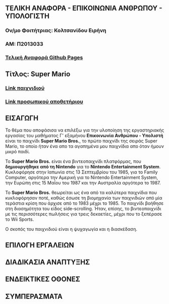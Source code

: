 ## ΤΕΛΙΚΗ ΑΝΑΦΟΡΑ - ΕΠΙΚΟΙΝΩΝΙΑ ΑΝΘΡΩΠΟΥ - ΥΠΟΛΟΓΙΣΤΗ

### Ον/μο Φοιτήτριας: Κολτσανίδου Ειρήνη

### ΑΜ: Π2013033

### [Τελική Αναφορά Github Pages](https://eiriniklt.github.io/slate/)

## Τίτλος: Super Mario

### [Link παιχνιδιού](https://eiriniklt.github.io/Super-Mario/)

### [Link προσωπικού αποθετήριου](https://github.com/eiriniklt/Super-Mario)

## ΕΙΣΑΓΩΓΗ

Το θέμα που αποφάσισα να επιλέξω για την υλοποίηση της εργαστηριακής εργασίας του μαθήματος Γ' εξαμήνου **Επικοινωνία Ανθρώπου - Υπολιστή** είναι το παιχνίδι **Super Mario Bros.**, το πρώτο παιχνίδι της σειράς Super Mario, το οποίο ήταν ένα απο τα αγαπημένα μου παιχνίδια απο όταν ήμουν μικρό παιδί. 

Το **Super Mario Bros.** είναι ένα βιντεοπαιχνίδι πλατφόρμας, που **δημιουργήθηκε από τη Nintendo** για το **Nintendo Entertainment System**. Κυκλοφόρησε στην Ιαπωνία στις 13 Σεπτεμβρίου του 1985, για το Family Computer, αργότερα την Αμερική για το Nintendo Entertainment System, την Ευρώπη στις 15 Μαΐου του 1987 και την Αυστραλία αργότερα το 1987.

Το **Super Mario Bros.** θεωρείται ως ένα από τα καλύτερα παιχνίδια που κυκλοφόρησαν ποτέ, καθώς έσωσε τη βιομηχανία των παιχνιδιών από μία τεράστια κρίση που άρχισε από το 1983 μέχρι το 1985. Το παιχνίδι βοήθησε στη διασημότητα του είδος side-scrolling. Ήταν, επίσης, το βιντεοπαιχνίδι με τις περισσότερες πωλήσεις για τρεις δεκαετίες, μέχρι που το ξεπέρασε το Wii Sports.

Ο σκοπός του παιχνιδιού είναι η ψυχαγωγία και η διασκέδαση.

## ΕΠΙΛΟΓΗ ΕΡΓΑΛΕΙΩΝ

## ΔΙΑΔΙΚΑΣΙΑ ΑΝΑΠΤΥΞΗΣ

## ΕΝΔΕΙΚΤΙΚΕΣ ΟΘΟΝΕΣ

## ΣΥΜΠΕΡΑΣΜΑΤΑ
